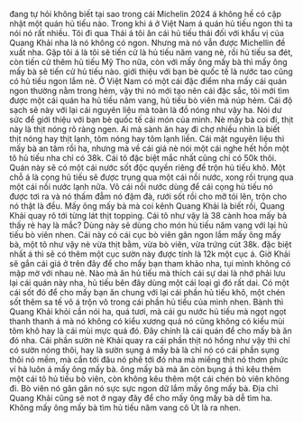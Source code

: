 đang tự hỏi không biết tại sao trong cái Michelin 2024 á không hề có cập nhật một quán hủ tiếu nào. Trong khi á ở Việt Nam á quán hủ tiếu ngon thì ta nói nó rất nhiều. Tôi đi qua Thái á tôi ăn cái hủ tiếu thái đối với khẩu vị của Quang Khải nha là nó không có ngon. Nhưng mà nó vẫn được Michellin đề xuất nha. Gặp tôi á là tôi sẽ tiến cử là hủ tiếu năm vang nè, rồi hủ tiếu sa đét, còn tiến cử thêm hủ tiếu Mỹ Tho nữa, còn với mấy ông mấy bà thì mấy ông mấy bà sẽ tiến cử hủ tiếu nào. giới thiệu với bạn bè quốc tế là nước tao cũng có hủ tiếu ngon lắm nè. Ở Việt Nam có một cái đặc điểm nha mấy cái quán ngon thường nằm trong hẻm, vậy thì nó mới tạo nên cái đặc sắc, tôi mới tìm được một cái quán ha hủ tiếu năm vang, hủ tiếu bò viên mà núp hẻm. Cái độ sạch sẽ này với lại cái nguyên liệu mà toàn là đồ nóng như vậy ha. Nói dư sức để giới thiệu với bạn bè quốc tế cái món của mình. Nè mấy bà coi đi, thịt này là thịt nóng rõ ràng ngen. Ai mà sành ăn hay đi chợ nhiều nhìn là biết thịt nóng hay thịt lạnh, tôm nóng hay tôm lạnh liền. Cái mặt nguyên liệu thì mấy bà an tâm rồi ha, nhưng mà về cái giá nè nói một cái nghe hết hồn một tô hủ tiếu nha chỉ có 38k. Cái tô đặc biệt mắc nhất cũng chỉ có 50k thôi. Quán này sẽ có một cái nước sốt độc quyền riêng để trộn hủ tiếu khô. Một chỗ á là cọng hủ tiếu sẽ được trụng qua một cái nồi nước, xong rồi trụng qua một cái nồi nước lạnh nữa. Vô cái nồi nước dùng để cái cọng hủ tiếu nó được tơi ra và nó thấm đẫm nó đậm đà, rưới sốt rồi cho mỡ tỏi lên, trộn cho nó thật là đều. Mấy ông mấy bà mà coi kênh Quang Khải là biết rồi, Quang Khải quay rõ tới từng lát thịt topping. Cái tô như vậy là 38 cành hoa mấy bà thấy rẻ hay là mắc? Dùng này sẽ dùng cho món hủ tiếu năm vang với lại hủ tiếu bò viên nhen. Cái này có cái cục bò viên gân ngon lắm mấy ông mấy bà, một tô như vậy nè vừa thịt bằm, vừa bò viên, vừa trứng cút 38k. đặc biệt nhất á thì sẽ có thêm một cục sườn này được tính là 12k một cục á. Giờ Khải sẽ gắn cái giá ở trên đây để cho mấy bạn tham khảo nha, tụi mình không có mập mờ với nhau nè. Nào mà ăn hủ tiếu mà thích cái sự dai là nhớ phải lưu lại cái quán này nha, hủ tiếu bên đây dùng một cái loại gì đó rất dai. Có một cái sốt đó để cho mấy bạn ăn chung với lại cái phần hủ tiếu khô, một chén sốt thêm sa tế vô á trộn vô trong cái phần hủ tiếu của mình nhen. Bành thì Quang Khải khỏi cần nói ha, quá tươi, mà cái gu nước hủ tiếu mà ngọt ngọt thanh thanh á mà nó không có kiểu xương quá nó cũng không có kiểu mùi tôm khô hay là cái mùi mực quá đó. Đây chính là cái quán để cho mấy bà ăn đó nha. Cái phần sườn nè Khải quay ra cái phần thịt nó hồng như vậy thì chỉ có sườn nóng thôi, hay là sườn sụng á mấy bà là chỉ nó có cái phần sụng thôi nó mềm, mà cắn tới đâu nó phê tới đó nha mà miếng thịt nó thơm phức ví hà luôn á mấy ông mấy bà. ông mấy bà mà ăn còn bụng á thì kêu thêm một cái tô hủ tiếu bò viên, còn không kêu thêm một cái chén bò viên không đi. Bò viên nó gân gân nó sực sực ngon dữ lắm mấy ông mấy bà. Địa chỉ Quang Khải cũng sẽ not ở ngay đây để cho mấy ông mấy bà dễ tìm ha. Không mấy ông mấy bà tìm hủ tiếu năm vang cô Út là ra nhen.
